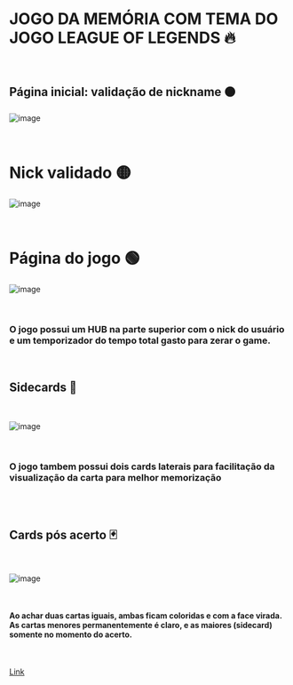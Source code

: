 # JOGO DA MEMÓRIA COM TEMA DO JOGO LEAGUE OF LEGENDS 🔥


<br>


## Página inicial: validação de nickname 🟠

![image](https://user-images.githubusercontent.com/109248116/222929968-5403b0c4-addc-479c-a5fe-ec8ed866d92f.png)

<br>

# Nick validado 🟡

![image](https://user-images.githubusercontent.com/109248116/222929994-7c4956d4-a651-47bd-a2e9-9da2ff9aa267.png)

<br>

# Página do jogo 🟢

![image](https://user-images.githubusercontent.com/109248116/222930016-afec074f-43d0-406e-babc-40bc94de3d72.png)

<br>

### O jogo possui um HUB na parte superior com o nick do usuário e um temporizador do tempo total gasto para zerar o game.

<br>

## Sidecards 🧠

<br>

![image](https://user-images.githubusercontent.com/109248116/222930064-efad7d9c-4edc-4fc7-ae87-8127ed21ac7d.png)

<br>

### O jogo tambem possui dois cards laterais para facilitação da visualização da carta para melhor memorização 

<br>
<br>

## Cards pós acerto 🃏

<br>

![image](https://user-images.githubusercontent.com/109248116/222930235-5f7ba79c-37c0-45dc-b024-39c4d92b1690.png)

<br>

#### Ao achar duas cartas iguais, ambas ficam coloridas e com a face virada. As cartas menores permanentemente é claro, e as maiores (sidecard) somente no momento do acerto.

<br>

[Link](https://gabrielzolk.github.io/LoL-Memory-Game)

